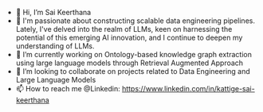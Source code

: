 - 👋 Hi, I’m Sai Keerthana
- 👀 I'm passionate about constructing scalable data engineering pipelines. Lately, I've delved into the realm of LLMs, keen on harnessing the potential of this emerging AI innovation, and I continue to deepen my understanding of LLMs.
- 🌱 I’m currently working on Ontology-based knowledge graph extraction using large language models through Retrieval Augmented Approach
- 💞️ I’m looking to collaborate on projects related to Data Engineering and Large Language Models 
- 📫 How to reach me @Linkedin: https://www.linkedin.com/in/kattige-sai-keerthana 

<!---
SaiKeerthana134/SaiKeerthana134 is a ✨ special ✨ repository because its `README.md` (this file) appears on your GitHub profile.
You can click the Preview link to take a look at your changes.
--->
